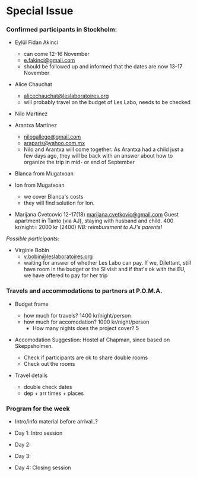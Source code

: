 
# Special Issue

### Confirmed participants in Stockholm:

* Eylül Fidan Akinci
	* can come 12-16 November 
	* e.fakinci@gmail.com
	* should be followed up and informed that the dates are now 13-17 November

* Alice Chauchat 
	* alicechauchat@leslaboratoires.org
	* will probably travel on the budget of Les Labo, needs to be checked


* Nilo Martinez
* Arantxa Martinez
	* nilogallego@gmail.com
	* araparis@yahoo.com.mx
	* Nilo and Arantxa will come together. As Arantxa had a child just a few days ago, they will be back with an answer about how to organize the trip in mid- or end of September

* Blanca from Mugatxoan
* Ion from Mugatxoan 
	* we cover Blanca's costs
    * they will find solution for Ion.
    
* Marijana Cvetcovic 12-17(18)
marijana.cvetkovic@gmail.com
Guest apartment in Tanto (via AJ), staying with husband and child.
400 kr/night= 2000 kr (2400)
*NB: reimbursment to AJ's parents!*  


*Possible participants:*

* Virginie Bobin 
	* v.bobin@leslaboratoires.org
	* waiting for answer of whether Les Labo can pay. If we, Dilettant, still have room in the budget or the SI visit and if that's ok with the EU, we have offered to pay for her trip

    
### Travels and accommodations to partners at P.O.M.A.

* Budget frame
	* how much for travels? 1400 kr/night/person
    * how much for accomodation? 1000 kr/night/person
    	* How many nights does the project cover? 5
    
* Accomodation Suggestion: Hostel af Chapman, since based on Skeppsholmen.
	* Check if participants are ok to share double rooms 
    * Check out the rooms

* Travel details
	* double check dates
    * dep + arr times + places


### Program for the week

* Intro/info material before arrival..?

* Day 1: Intro session
* Day 2:
* Day 3:
* Day 4: Closing session


